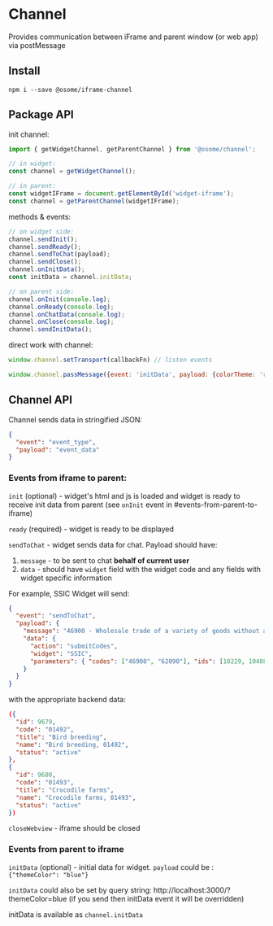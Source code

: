 # Channel

Provides communication between iFrame and parent window (or web app) via postMessage

## Install

```shell
npm i --save @osome/iframe-channel
```

## Package API

init channel:

```js
import { getWidgetChannel, getParentChannel } from '@osome/channel';

// in widget:
const channel = getWidgetChannel();

// in parent:
const widgetIFrame = document.getElementById('widget-iframe');
const channel = getParentChannel(widgetIFrame);
```

methods & events:

```js
// on widget side:
channel.sendInit();
channel.sendReady();
channel.sendToChat(payload);
channel.sendClose();
channel.onInitData();
const initData = channel.initData;

// on parent side:
channel.onInit(console.log);
channel.onReady(console.log);
channel.onChatData(console.log);
channel.onClose(console.log);
channel.sendInitData();
```

direct work with channel:

```js
window.channel.setTransport(callbackFn) // listen events

window.channel.passMessage({event: 'initData', payload: {colorTheme: 'red'}}) // sendData
```


## Channel API

Channel sends data in stringified JSON:

```json
{
  "event": "event_type",
  "payload": "event_data"
}
```

### Events from iframe to parent:

`init` (optional) - widget's html and js is loaded and widget is ready to receive init data from parent (see `onInit` event in #events-from-parent-to-iframe)

`ready` (required) - widget is ready to be displayed

`sendToChat` - widget sends data for chat. Payload should have:

1. `message` - to be sent to chat **behalf of current user**
2. `data` - should have `widget` field with the widget code and any fields with widget specific information

For example, SSIC Widget will send:

```json
{
  "event": "sendToChat",
  "payload": {
    "message": "46900 - Wholesale trade of a variety of goods without a dominant product;\n62090 - Other information technology and computer service activities",
    "data": {
      "action": "submitCodes",
      "widget": "SSIC",
      "parameters": { "codes": ["46900", "62090"], "ids": [10229, 10408] }
    }
  }
}
```

with the appropriate backend data:

```json
({
  "id": 9679,
  "code": "01492",
  "title": "Bird breeding",
  "name": "Bird breeding, 01492",
  "status": "active"
},
{
  "id": 9680,
  "code": "01493",
  "title": "Crocodile farms",
  "name": "Crocodile farms, 01493",
  "status": "active"
})
```

`closeWebview` - iframe should be closed

### Events from parent to iframe

`initData` (optional) - initial data for widget. `payload` could be : `{"themeColor": "blue"}`

`initData` could also be set by query string: http://localhost:3000/?themeColor=blue (if you send then initData event it will be overridden)

initData is available as `channel.initData`

